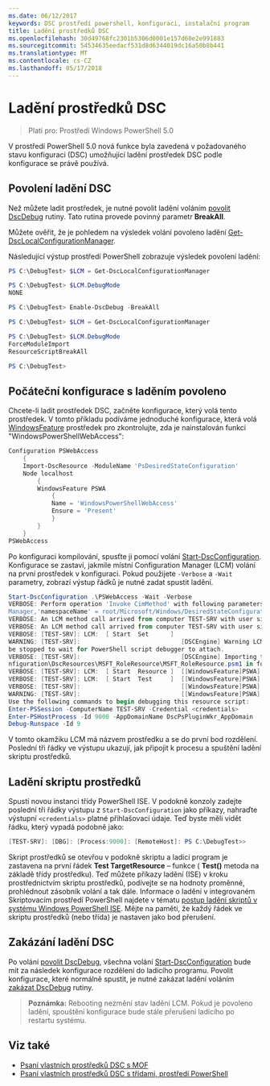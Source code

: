 ```yaml
---
ms.date: 06/12/2017
keywords: DSC prostředí powershell, konfiguraci, instalační program
title: Ladění prostředků DSC
ms.openlocfilehash: 30d49768fc2301b5306d0001e157d60e2e991883
ms.sourcegitcommit: 54534635eedacf531d8d6344019dc16a50b8b441
ms.translationtype: MT
ms.contentlocale: cs-CZ
ms.lasthandoff: 05/17/2018
---
```

# <a name="debugging-dsc-resources"></a>Ladění prostředků DSC

> Platí pro: Prostředí Windows PowerShell 5.0

V prostředí PowerShell 5.0 nová funkce byla zavedená v požadovaného stavu konfiguraci (DSC) umožňující ladění prostředek DSC podle konfigurace se právě používá.

## <a name="enabling-dsc-debugging"></a>Povolení ladění DSC
Než můžete ladit prostředek, je nutné povolit ladění voláním [povolit DscDebug](https://technet.microsoft.com/library/mt517870.aspx) rutiny.
Tato rutina provede povinný parametr **BreakAll**.

Můžete ověřit, že je pohledem na výsledek volání povoleno ladění [Get-DscLocalConfigurationManager](https://technet.microsoft.com/library/dn407378.aspx).

Následující výstup prostředí PowerShell zobrazuje výsledek povolení ladění:


```powershell
PS C:\DebugTest> $LCM = Get-DscLocalConfigurationManager

PS C:\DebugTest> $LCM.DebugMode
NONE

PS C:\DebugTest> Enable-DscDebug -BreakAll

PS C:\DebugTest> $LCM = Get-DscLocalConfigurationManager

PS C:\DebugTest> $LCM.DebugMode
ForceModuleImport
ResourceScriptBreakAll

PS C:\DebugTest>
```


## <a name="starting-a-configuration-with-debug-enabled"></a>Počáteční konfigurace s laděním povoleno
Chcete-li ladit prostředek DSC, začněte konfigurace, který volá tento prostředek.
V tomto příkladu podíváme jednoduché konfigurace, která volá [WindowsFeature](windowsfeatureResource.md) prostředek pro zkontrolujte, zda je nainstalován funkci "WindowsPowerShellWebAccess":

```powershell
Configuration PSWebAccess
    {
    Import-DscResource -ModuleName 'PsDesiredStateConfiguration'
    Node localhost
        {
        WindowsFeature PSWA
            {
            Name = 'WindowsPowerShellWebAccess'
            Ensure = 'Present'
            }
        }
    }
PSWebAccess
```
Po konfiguraci kompilování, spusťte ji pomocí volání [Start-DscConfiguration](https://technet.microsoft.com/library/dn521623.aspx).
Konfigurace se zastaví, jakmile místní Configuration Manager (LCM) volání na první prostředek v konfiguraci.
Pokud použijete `-Verbose` a `-Wait` parametry, zobrazí výstup řádků je nutné zadat spustit ladění.

```powershell
Start-DscConfiguration .\PSWebAccess -Wait -Verbose
VERBOSE: Perform operation 'Invoke CimMethod' with following parameters, ''methodName' = SendConfigurationApply,'className' = MSFT_DSCLocalConfiguration
Manager,'namespaceName' = root/Microsoft/Windows/DesiredStateConfiguration'.
VERBOSE: An LCM method call arrived from computer TEST-SRV with user sid S-1-5-21-2127521184-1604012920-1887927527-108583.
VERBOSE: An LCM method call arrived from computer TEST-SRV with user sid S-1-5-21-2127521184-1604012920-1887927527-108583.
VERBOSE: [TEST-SRV]: LCM:  [ Start  Set      ]
WARNING: [TEST-SRV]:                            [DSCEngine] Warning LCM is in Debug 'ResourceScriptBreakAll' mode.  Resource script processing will
be stopped to wait for PowerShell script debugger to attach.
VERBOSE: [TEST-SRV]:                            [DSCEngine] Importing the module C:\WINDOWS\system32\WindowsPowerShell\v1.0\Modules\PSDesiredStateCo
nfiguration\DscResources\MSFT_RoleResource\MSFT_RoleResource.psm1 in force mode.
VERBOSE: [TEST-SRV]: LCM:  [ Start  Resource ]  [[WindowsFeature]PSWA]
VERBOSE: [TEST-SRV]: LCM:  [ Start  Test     ]  [[WindowsFeature]PSWA]
VERBOSE: [TEST-SRV]:                            [[WindowsFeature]PSWA] Importing the module MSFT_RoleResource in force mode.
WARNING: [TEST-SRV]:                            [[WindowsFeature]PSWA] Resource is waiting for PowerShell script debugger to attach.
Use the following commands to begin debugging this resource script:
Enter-PSSession -ComputerName TEST-SRV -Credential <credentials>
Enter-PSHostProcess -Id 9000 -AppDomainName DscPsPluginWkr_AppDomain
Debug-Runspace -Id 9
```
V tomto okamžiku LCM má názvem prostředku a se do první bod rozdělení.
Poslední tři řádky ve výstupu ukazují, jak připojit k procesu a spuštění ladění skriptu prostředků.

## <a name="debugging-the-resource-script"></a>Ladění skriptu prostředků

Spustí novou instanci třídy PowerShell ISE.
V podokně konzoly zadejte poslední tři řádky výstupu z `Start-DscConfiguration` jako příkazy, nahraďte výstupní `<credentials>` platné přihlašovací údaje.
Teď byste měli vidět řádku, který vypadá podobně jako:

```powershell
[TEST-SRV]: [DBG]: [Process:9000]: [RemoteHost]: PS C:\DebugTest>>
```

Skript prostředků se otevřou v podokně skriptu a ladicí program je zastavena na první řádek **Test TargetResource** – funkce ( **Test()** metoda na základě třídy prostředku).
Teď můžete příkazy ladění (ISE) v kroku prostřednictvím skriptu prostředků, podívejte se na hodnoty proměnné, prohlédnout zásobník volání a tak dále.
Informace o ladění v integrovaném Skriptovacím prostředí PowerShell najdete v tématu [postup ladění skriptů v systému Windows PowerShell ISE](https://technet.microsoft.com/en-us/library/dd819480.aspx).
Mějte na paměti, že každý řádek ve skriptu prostředků (nebo třída) je nastaven jako bod přerušení.

## <a name="disabling-dsc-debugging"></a>Zakázání ladění DSC

Po volání [povolit DscDebug](https://technet.microsoft.com/library/mt517870.aspx), všechna volání [Start-DscConfiguration](https://technet.microsoft.com/library/dn521623.aspx) bude mít za následek konfigurace rozdělení do ladicího programu. Povolit konfigurace, které normálně spustit, je nutné zakázat ladění voláním [zakázat DscDebug](https://technet.microsoft.com/en-us/library/mt517872.aspx) rutiny.

>**Poznámka:** Rebooting nezmění stav ladění LCM. Pokud je povoleno ladění, spouštění konfigurace bude stále přerušení ladicího po restartu systému.


## <a name="see-also"></a>Viz také
- [Psaní vlastních prostředků DSC s MOF](authoringResourceMOF.md)
- [Psaní vlastních prostředků DSC s třídami, prostředí PowerShell](authoringResourceClass.md)